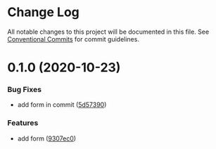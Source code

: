 # Change Log

All notable changes to this project will be documented in this file.
See [Conventional Commits](https://conventionalcommits.org) for commit guidelines.

# 0.1.0 (2020-10-23)


### Bug Fixes

* add form in commit ([5d57390](https://github.com/AlexR0v/posts/commit/5d57390d6d58acabec817f8dc72b74a261afdfd7))


### Features

* add form ([9307ec0](https://github.com/AlexR0v/posts/commit/9307ec054a517b1ec61fa890b7f3e96cf98eb9c1))
